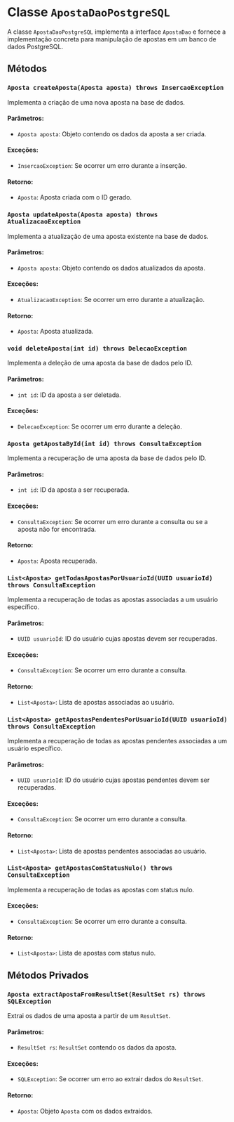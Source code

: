 # Classe `ApostaDaoPostgreSQL`

A classe `ApostaDaoPostgreSQL` implementa a interface `ApostaDao` e fornece a implementação concreta para manipulação de apostas em um banco de dados PostgreSQL.

## Métodos

### `Aposta createAposta(Aposta aposta) throws InsercaoException`
Implementa a criação de uma nova aposta na base de dados.

#### Parâmetros:
- `Aposta aposta`: Objeto contendo os dados da aposta a ser criada.

#### Exceções:
- `InsercaoException`: Se ocorrer um erro durante a inserção.

#### Retorno:
- `Aposta`: Aposta criada com o ID gerado.

### `Aposta updateAposta(Aposta aposta) throws AtualizacaoException`
Implementa a atualização de uma aposta existente na base de dados.

#### Parâmetros:
- `Aposta aposta`: Objeto contendo os dados atualizados da aposta.

#### Exceções:
- `AtualizacaoException`: Se ocorrer um erro durante a atualização.

#### Retorno:
- `Aposta`: Aposta atualizada.

### `void deleteAposta(int id) throws DelecaoException`
Implementa a deleção de uma aposta da base de dados pelo ID.

#### Parâmetros:
- `int id`: ID da aposta a ser deletada.

#### Exceções:
- `DelecaoException`: Se ocorrer um erro durante a deleção.

### `Aposta getApostaById(int id) throws ConsultaException`
Implementa a recuperação de uma aposta da base de dados pelo ID.

#### Parâmetros:
- `int id`: ID da aposta a ser recuperada.

#### Exceções:
- `ConsultaException`: Se ocorrer um erro durante a consulta ou se a aposta não for encontrada.

#### Retorno:
- `Aposta`: Aposta recuperada.

### `List<Aposta> getTodasApostasPorUsuarioId(UUID usuarioId) throws ConsultaException`
Implementa a recuperação de todas as apostas associadas a um usuário específico.

#### Parâmetros:
- `UUID usuarioId`: ID do usuário cujas apostas devem ser recuperadas.

#### Exceções:
- `ConsultaException`: Se ocorrer um erro durante a consulta.

#### Retorno:
- `List<Aposta>`: Lista de apostas associadas ao usuário.

### `List<Aposta> getApostasPendentesPorUsuarioId(UUID usuarioId) throws ConsultaException`
Implementa a recuperação de todas as apostas pendentes associadas a um usuário específico.

#### Parâmetros:
- `UUID usuarioId`: ID do usuário cujas apostas pendentes devem ser recuperadas.

#### Exceções:
- `ConsultaException`: Se ocorrer um erro durante a consulta.

#### Retorno:
- `List<Aposta>`: Lista de apostas pendentes associadas ao usuário.

### `List<Aposta> getApostasComStatusNulo() throws ConsultaException`
Implementa a recuperação de todas as apostas com status nulo.

#### Exceções:
- `ConsultaException`: Se ocorrer um erro durante a consulta.

#### Retorno:
- `List<Aposta>`: Lista de apostas com status nulo.

## Métodos Privados

### `Aposta extractApostaFromResultSet(ResultSet rs) throws SQLException`
Extrai os dados de uma aposta a partir de um `ResultSet`.

#### Parâmetros:
- `ResultSet rs`: `ResultSet` contendo os dados da aposta.

#### Exceções:
- `SQLException`: Se ocorrer um erro ao extrair dados do `ResultSet`.

#### Retorno:
- `Aposta`: Objeto `Aposta` com os dados extraídos.
